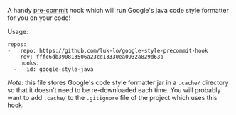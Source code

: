 A handy [pre-commit](http://pre-commit.com/) hook which will run Google's java
code style formatter for you on your code!

Usage:

```
repos:
-   repo: https://github.com/luk-lo/google-style-precommit-hook
    rev: fffc6db390813506a23cd13330ea0932a829d63b
    hooks:
  -   id: google-style-java
```

*Note*: this file stores Google's code style formatter jar in a `.cache/`
directory so that it doesn't need to be re-downloaded each time.  You will
probably want to add `.cache/` to the `.gitignore` file of the project which
uses this hook.
